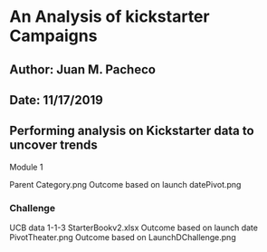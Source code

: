 # An Analysis of kickstarter Campaigns
## Author: Juan M. Pacheco
## Date: 11/17/2019
Performing analysis on Kickstarter data to uncover trends
---
Module 1

Parent Category.png
Outcome based on launch datePivot.png

### Challenge
UCB data 1-1-3 StarterBookv2.xlsx
Outcome based on launch date PivotTheater.png
Outcome based on LaunchDChallenge.png
